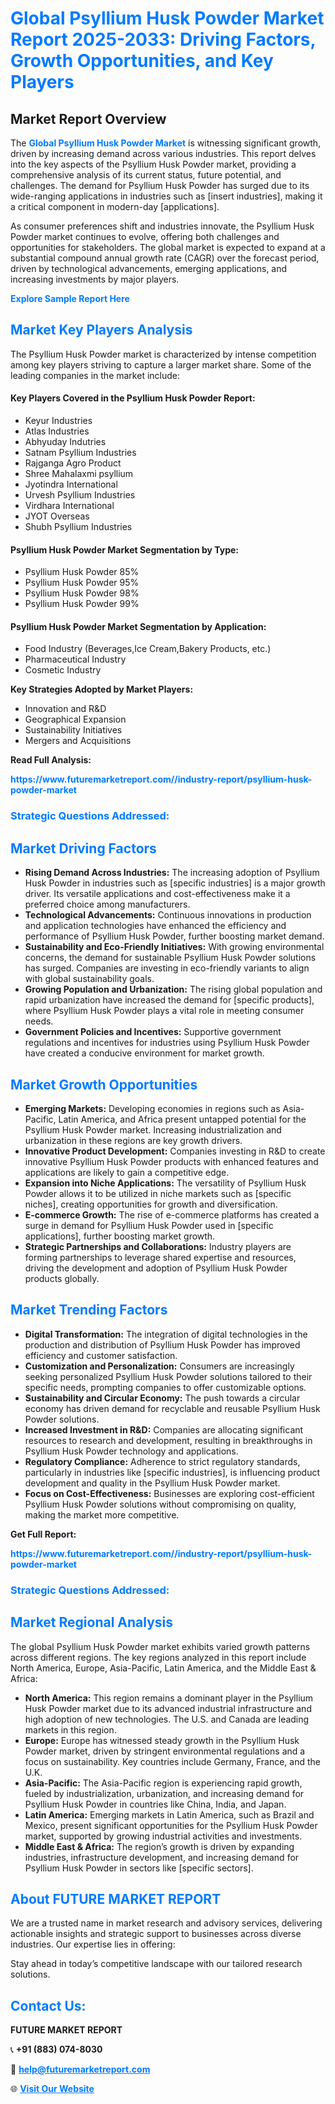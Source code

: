 <h1 style="color: #007BFF;">Global Psyllium Husk Powder Market Report 2025-2033: Driving Factors, Growth Opportunities, and Key Players</h1>

<section id="overview">
<h2>Market Report Overview</h2>
<p>The <a href="https://www.futuremarketreport.com//industry-report/psyllium-husk-powder-market" style="color: #007BFF; text-decoration: none;"><strong>Global Psyllium Husk Powder Market</strong></a> is witnessing significant growth, driven by increasing demand across various industries. This report delves into the key aspects of the Psyllium Husk Powder market, providing a comprehensive analysis of its current status, future potential, and challenges. The demand for Psyllium Husk Powder has surged due to its wide-ranging applications in industries such as [insert industries], making it a critical component in modern-day [applications].</p>
<p>As consumer preferences shift and industries innovate, the Psyllium Husk Powder market continues to evolve, offering both challenges and opportunities for stakeholders. The global market is expected to expand at a substantial compound annual growth rate (CAGR) over the forecast period, driven by technological advancements, emerging applications, and increasing investments by major players.</p>
</section>

<section id="overview">
<p><a href="https://www.futuremarketreport.com//request-sample/reportId=90651" style="color: #007BFF; text-decoration: none;"><strong>Explore Sample Report Here</strong></a></p>
</section>

<section id="key-players">
<h2 style="color: #007BFF;">Market Key Players Analysis</h2>
<p>The Psyllium Husk Powder market is characterized by intense competition among key players striving to capture a larger market share. Some of the leading companies in the market include:</p>
<h4>Key Players Covered in the Psyllium Husk Powder Report:</h4>
<ul><li>Keyur Industries</li><li>Atlas Industries</li><li>Abhyuday Indutries</li><li>Satnam Psyllium Industries</li><li>Rajganga Agro Product</li><li>Shree Mahalaxmi psyllium</li><li>Jyotindra International</li><li>Urvesh Psyllium Industries</li><li>Virdhara International</li><li>JYOT Overseas</li><li>Shubh Psyllium Industries</li></ul>
<h4>Psyllium Husk Powder Market Segmentation by Type:</h4>
<ul><li>Psyllium Husk Powder 85%</li><li>Psyllium Husk Powder 95%</li><li>Psyllium Husk Powder 98%</li><li>Psyllium Husk Powder 99%</li></ul>

<h4>Psyllium Husk Powder Market Segmentation by Application:</h4>
<ul><li>Food Industry (Beverages,Ice Cream,Bakery Products, etc.)</li><li>Pharmaceutical Industry</li><li>Cosmetic Industry</li></ul>
<p><strong>Key Strategies Adopted by Market Players:</strong></p>
<ul>
<li>Innovation and R&D</li>
<li>Geographical Expansion</li>
<li>Sustainability Initiatives</li>
<li>Mergers and Acquisitions</li>
</ul>
</section>

<section>
<p><strong>Read Full Analysis: </strong></p><a href="https://www.futuremarketreport.com//industry-report/psyllium-husk-powder-market" style="color: #007BFF; text-decoration: none;"><strong>https://www.futuremarketreport.com//industry-report/psyllium-husk-powder-market</strong></a>
<h3 style="color: #007BFF;">Strategic Questions Addressed:</h3>
</section>

<section id="driving-factors">
<h2 style="color: #007BFF;">Market Driving Factors</h2>
<ul>
<li><strong>Rising Demand Across Industries:</strong> The increasing adoption of Psyllium Husk Powder in industries such as [specific industries] is a major growth driver. Its versatile applications and cost-effectiveness make it a preferred choice among manufacturers.</li>
<li><strong>Technological Advancements:</strong> Continuous innovations in production and application technologies have enhanced the efficiency and performance of Psyllium Husk Powder, further boosting market demand.</li>
<li><strong>Sustainability and Eco-Friendly Initiatives:</strong> With growing environmental concerns, the demand for sustainable Psyllium Husk Powder solutions has surged. Companies are investing in eco-friendly variants to align with global sustainability goals.</li>
<li><strong>Growing Population and Urbanization:</strong> The rising global population and rapid urbanization have increased the demand for [specific products], where Psyllium Husk Powder plays a vital role in meeting consumer needs.</li>
<li><strong>Government Policies and Incentives:</strong> Supportive government regulations and incentives for industries using Psyllium Husk Powder have created a conducive environment for market growth.</li>
</ul>
</section>

<section id="growth-opportunities">
<h2 style="color: #007BFF;">Market Growth Opportunities</h2>
<ul>
<li><strong>Emerging Markets:</strong> Developing economies in regions such as Asia-Pacific, Latin America, and Africa present untapped potential for the Psyllium Husk Powder market. Increasing industrialization and urbanization in these regions are key growth drivers.</li>
<li><strong>Innovative Product Development:</strong> Companies investing in R&D to create innovative Psyllium Husk Powder products with enhanced features and applications are likely to gain a competitive edge.</li>
<li><strong>Expansion into Niche Applications:</strong> The versatility of Psyllium Husk Powder allows it to be utilized in niche markets such as [specific niches], creating opportunities for growth and diversification.</li>
<li><strong>E-commerce Growth:</strong> The rise of e-commerce platforms has created a surge in demand for Psyllium Husk Powder used in [specific applications], further boosting market growth.</li>
<li><strong>Strategic Partnerships and Collaborations:</strong> Industry players are forming partnerships to leverage shared expertise and resources, driving the development and adoption of Psyllium Husk Powder products globally.</li>
</ul>
</section>

<section id="trending-factors">
<h2 style="color: #007BFF;">Market Trending Factors</h2>
<ul>
<li><strong>Digital Transformation:</strong> The integration of digital technologies in the production and distribution of Psyllium Husk Powder has improved efficiency and customer satisfaction.</li>
<li><strong>Customization and Personalization:</strong> Consumers are increasingly seeking personalized Psyllium Husk Powder solutions tailored to their specific needs, prompting companies to offer customizable options.</li>
<li><strong>Sustainability and Circular Economy:</strong> The push towards a circular economy has driven demand for recyclable and reusable Psyllium Husk Powder solutions.</li>
<li><strong>Increased Investment in R&D:</strong> Companies are allocating significant resources to research and development, resulting in breakthroughs in Psyllium Husk Powder technology and applications.</li>
<li><strong>Regulatory Compliance:</strong> Adherence to strict regulatory standards, particularly in industries like [specific industries], is influencing product development and quality in the Psyllium Husk Powder market.</li>
<li><strong>Focus on Cost-Effectiveness:</strong> Businesses are exploring cost-efficient Psyllium Husk Powder solutions without compromising on quality, making the market more competitive.</li>
</ul>
</section>

<section>
<p><strong>Get Full Report: </strong></p><a href="https://www.futuremarketreport.com//industry-report/psyllium-husk-powder-market" style="color: #007BFF; text-decoration: none;"><strong>https://www.futuremarketreport.com//industry-report/psyllium-husk-powder-market</strong></a>
<h3 style="color: #007BFF;">Strategic Questions Addressed:</h3>
</section>


<section id="regional-analysis">
<h2 style="color: #007BFF;">Market Regional Analysis</h2>
<p>The global Psyllium Husk Powder market exhibits varied growth patterns across different regions. The key regions analyzed in this report include North America, Europe, Asia-Pacific, Latin America, and the Middle East & Africa:</p>
<ul>
<li><strong>North America:</strong> This region remains a dominant player in the Psyllium Husk Powder market due to its advanced industrial infrastructure and high adoption of new technologies. The U.S. and Canada are leading markets in this region.</li>
<li><strong>Europe:</strong> Europe has witnessed steady growth in the Psyllium Husk Powder market, driven by stringent environmental regulations and a focus on sustainability. Key countries include Germany, France, and the U.K.</li>
<li><strong>Asia-Pacific:</strong> The Asia-Pacific region is experiencing rapid growth, fueled by industrialization, urbanization, and increasing demand for Psyllium Husk Powder in countries like China, India, and Japan.</li>
<li><strong>Latin America:</strong> Emerging markets in Latin America, such as Brazil and Mexico, present significant opportunities for the Psyllium Husk Powder market, supported by growing industrial activities and investments.</li>
<li><strong>Middle East & Africa:</strong> The region’s growth is driven by expanding industries, infrastructure development, and increasing demand for Psyllium Husk Powder in sectors like [specific sectors].</li>
</ul>
</section>

<footer>
<h2 style="color: #007BFF;">About FUTURE MARKET REPORT</h2>
<p>We are a trusted name in market research and advisory services, delivering actionable insights and strategic support to businesses across diverse industries. Our expertise lies in offering:</p>

<p>Stay ahead in today’s competitive landscape with our tailored research solutions.</p>

<h2 style="color: #007BFF;">Contact Us:</h2>
<p><strong>FUTURE MARKET REPORT</strong></p>
<p>📞 <strong>+91 (883) 074-8030</strong></p>
<p>📧 <strong><a href="mailto:help@futuremarketreport.com" style="color: #007BFF;">help@futuremarketreport.com</a></strong></p>
<p>🌐 <strong><a href="https://www.futuremarketreport.com/" style="color: #007BFF;">Visit Our Website</a></strong></p>
</footer>